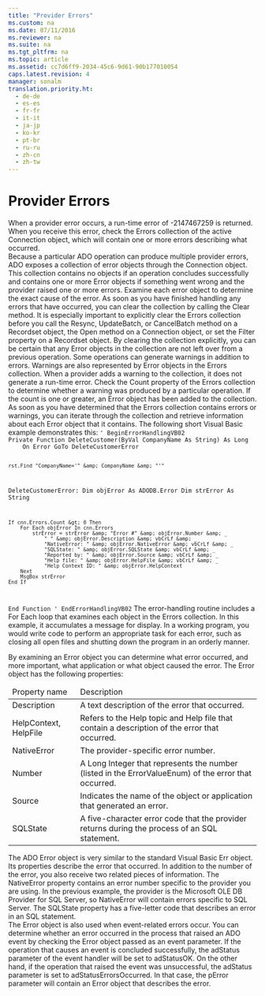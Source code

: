 ```yaml
---
title: "Provider Errors"
ms.custom: na
ms.date: 07/11/2016
ms.reviewer: na
ms.suite: na
ms.tgt_pltfrm: na
ms.topic: article
ms.assetid: cc7d6ff9-2034-45c6-9d61-90b177010054
caps.latest.revision: 4
manager: sonalm
translation.priority.ht: 
  - de-de
  - es-es
  - fr-fr
  - it-it
  - ja-jp
  - ko-kr
  - pt-br
  - ru-ru
  - zh-cn
  - zh-tw
---
```

# Provider Errors
<?xml version="1.0" encoding="utf-8"?>
<developerReferenceWithoutSyntaxDocument xmlns="http://ddue.schemas.microsoft.com/authoring/2003/5" xmlns:xlink="http://www.w3.org/1999/xlink" xmlns:xsi="http://www.w3.org/2001/XMLSchema-instance" xsi:schemaLocation="http://ddue.schemas.microsoft.com/authoring/2003/5 http://dduestorage.blob.core.windows.net/ddueschema/developer.xsd">
  <introduction>
    <para>When a provider error occurs, a run-time error of -2147467259 is returned. When you receive this error, check the <legacyBold>Errors</legacyBold> collection of the active <legacyBold>Connection</legacyBold> object, which will contain one or more errors describing what occurred.</para>
  </introduction>
  <section>
    <title>The ADO Errors Collection</title>
    <content>
      <para>Because a particular ADO operation can produce multiple provider errors, ADO exposes a collection of error objects through the <legacyBold>Connection</legacyBold> object. This collection contains no objects if an operation concludes successfully and contains one or more <legacyBold>Error</legacyBold> objects if something went wrong and the provider raised one or more errors. Examine each error object to determine the exact cause of the error.</para>
      <para>As soon as you have finished handling any errors that have occurred, you can clear the collection by calling the <legacyBold>Clear</legacyBold> method. It is especially important to explicitly clear the <legacyBold>Errors</legacyBold> collection before you call the <legacyBold>Resync</legacyBold>, <legacyBold>UpdateBatch</legacyBold>, or <legacyBold>CancelBatch</legacyBold> method on a <legacyBold>Recordset</legacyBold> object, the <legacyBold>Open</legacyBold> method on a <legacyBold>Connection</legacyBold> object, or set the <legacyBold>Filter</legacyBold> property on a <legacyBold>Recordset</legacyBold> object. By clearing the collection explicitly, you can be certain that any <legacyBold>Error</legacyBold> objects in the collection are not left over from a previous operation.</para>
      <para>Some operations can generate warnings in addition to errors. Warnings are also represented by <legacyBold>Error</legacyBold> objects in the <legacyBold>Errors</legacyBold> collection. When a provider adds a warning to the collection, it does not generate a run-time error. Check the <legacyBold>Count</legacyBold> property of the <legacyBold>Errors</legacyBold> collection to determine whether a warning was produced by a particular operation. If the count is one or greater, an <legacyBold>Error</legacyBold> object has been added to the collection. As soon as you have determined that the <legacyBold>Errors</legacyBold> collection contains errors or warnings, you can iterate through the collection and retrieve information about each <legacyBold>Error</legacyBold> object that it contains. The following short Visual Basic example demonstrates this:</para>
      <code>' BeginErrorHandlingVB02
Private Function DeleteCustomer(ByVal CompanyName As String) As Long
    On Error GoTo DeleteCustomerError
    
    rst.Find "CompanyName='" &amp; CompanyName &amp; "'"
DeleteCustomerError:
Dim objError As ADODB.Error
Dim strError As String

    If cnn.Errors.Count &gt; 0 Then
        For Each objError In cnn.Errors
            strError = strError &amp; "Error #" &amp; objError.Number &amp; _
                " " &amp; objError.Description &amp; vbCrLf &amp; _
                "NativeError: " &amp; objError.NativeError &amp; vbCrLf &amp; _
                "SQLState: " &amp; objError.SQLState &amp; vbCrLf &amp; _
                "Reported by: " &amp; objError.Source &amp; vbCrLf &amp; _
                "Help file: " &amp; objError.HelpFile &amp; vbCrLf &amp; _
                "Help Context ID: " &amp; objError.HelpContext
        Next
        MsgBox strError
    End If
End Function
' EndErrorHandlingVB02</code>
      <para>The error-handling routine includes a <legacyBold>For Each</legacyBold> loop that examines each object in the <legacyBold>Errors</legacyBold> collection. In this example, it accumulates a message for display. In a working program, you would write code to perform an appropriate task for each error, such as closing all open files and shutting down the program in an orderly manner.</para>
    </content>
  </section>
  <section>
    <title>The Error Object</title>
    <content>
      <para>By examining an <legacyBold>Error</legacyBold> object you can determine what error occurred, and more important, what application or what object caused the error. The <legacyBold>Error</legacyBold> object has the following properties:</para>
      <table xmlns:caps="http://schemas.microsoft.com/build/caps/2013/11">
        <thead>
          <tr>
            <TD>
              <para>Property name</para>
            </TD>
            <TD>
              <para>Description</para>
            </TD>
          </tr>
        </thead>
        <tbody>
          <tr>
            <TD>
              <para>               <legacyBold>Description</legacyBold>             </para>
            </TD>
            <TD>
              <para>A text description of the error that occurred.</para>
            </TD>
          </tr>
          <tr>
            <TD>
              <para>               <legacyBold>HelpContext, HelpFile</legacyBold>             </para>
            </TD>
            <TD>
              <para>Refers to the Help topic and Help file that contain a description of the error that occurred.</para>
            </TD>
          </tr>
          <tr>
            <TD>
              <para>               <legacyBold>NativeError</legacyBold>             </para>
            </TD>
            <TD>
              <para>The provider-specific error number.</para>
            </TD>
          </tr>
          <tr>
            <TD>
              <para>               <legacyBold>Number</legacyBold>             </para>
            </TD>
            <TD>
              <para>A Long Integer that represents the number (listed in the <legacyBold>ErrorValueEnum</legacyBold>) of the error that occurred.</para>
            </TD>
          </tr>
          <tr>
            <TD>
              <para>               <legacyBold>Source</legacyBold>             </para>
            </TD>
            <TD>
              <para>Indicates the name of the object or application that generated an error.</para>
            </TD>
          </tr>
          <tr>
            <TD>
              <para>               <legacyBold>SQLState</legacyBold>             </para>
            </TD>
            <TD>
              <para>A five-character error code that the provider returns during the <?Comment jrs: processing? 2006-06-26T11:22:00Z  Id='0?>process <?CommentEnd Id='0'
    ?>of an SQL statement.</para>
            </TD>
          </tr>
        </tbody>
      </table>
      <para>The ADO <legacyBold>Error</legacyBold> object is very similar to the standard Visual Basic <legacyBold>Err</legacyBold> object. Its properties describe the error that occurred. In addition to the number of the error, you also receive two related pieces of information. The <legacyBold>NativeError</legacyBold> property contains an error number specific to the provider you are using. In the previous example, the provider is the Microsoft OLE DB Provider for SQL Server, so <legacyBold>NativeError</legacyBold> will contain errors specific to SQL Server. The <legacyBold>SQLState</legacyBold> property has a five-letter code that describes an error in an SQL statement.</para>
    </content>
  </section>
  <section>
    <title>Event-Related Errors</title>
    <content>
      <para>The <legacyBold>Error</legacyBold> object is also used when event-related errors occur. You can determine whether an error occurred in the process that raised an ADO event by checking the <legacyBold>Error</legacyBold> object passed as an event parameter.</para>
      <para>If the operation that causes an event is concluded successfully, the <legacyItalic>adStatus</legacyItalic> parameter of the event handler will be set to <legacyItalic>adStatusOK</legacyItalic>. On the other hand, if the operation that raised the event was unsuccessful, the <legacyItalic>adStatus</legacyItalic> parameter is set to <legacyItalic>adStatusErrorsOccurred</legacyItalic>. In that case, the <legacyItalic>pError</legacyItalic> parameter will contain an <legacyBold>Error</legacyBold> object that describes the error.</para>
    </content>
  </section>
  <relatedTopics />
</developerReferenceWithoutSyntaxDocument>
